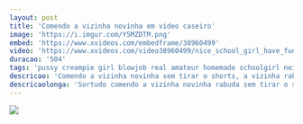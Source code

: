 ```yaml
---
layout: post
title: 'Comendo a vizinha novinha em video caseiro'
image: 'https://i.imgur.com/Y5MZDTM.png'
embed: 'https://www.xvideos.com/embedframe/38960499'
video: 'https://www.xvideos.com/video38960499/nice_school_girl_have_fun_with_neighbour_-_amateur_homemade'
duracao: '504'
tags: 'pussy creampie girl blowjob real amateur homemade schoolgirl neighbour school-girl'
descricao: 'Comendo a vizinha novinha sem tirar o shorts, a vizinha rabuda quica com seu rabo gostoso na pica até levar gozada na buceta.'
descricaolonga: 'Sortudo comendo a vizinha novinha rabuda sem tirar o shorts, essa delicia safada ficou quicando sem parar até o sortudo gozar na sua buceta em um video caseiro. Essa vizinha é o sonho de qualquer um.'
---
```

<a href="{{ page.url | prepend: site.baseurl | prepend: site.url }}"><img src="{{ page.image }}" /></a>
